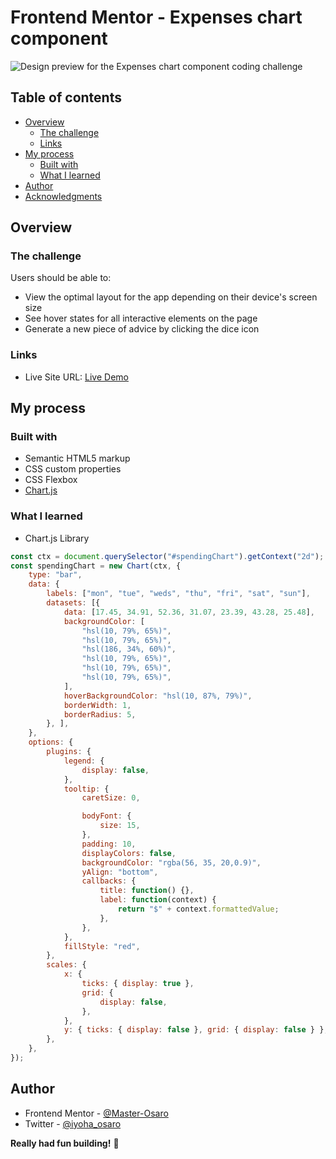 # Frontend Mentor - Expenses chart component

![Design preview for the Expenses chart component coding challenge](./design/desktop-preview.jpg)

## Table of contents

- [Overview](#overview)
  - [The challenge](#the-challenge)
  - [Links](#links)
- [My process](#my-process)
  - [Built with](#built-with)
  - [What I learned](#what-i-learned)
- [Author](#author)
- [Acknowledgments](#acknowledgments)


## Overview

### The challenge

Users should be able to:

- View the optimal layout for the app depending on their device's screen size
- See hover states for all interactive elements on the page
- Generate a new piece of advice by clicking the dice icon


### Links

- Live Site URL: [Live Demo](https://expenses-chart-component-o.netlify.app/)

## My process

### Built with

- Semantic HTML5 markup
- CSS custom properties
- CSS Flexbox
- [Chart.js](https://www.chartjs.org/)


### What I learned

- Chart.js Library

```js
const ctx = document.querySelector("#spendingChart").getContext("2d");
const spendingChart = new Chart(ctx, {
    type: "bar",
    data: {
        labels: ["mon", "tue", "weds", "thu", "fri", "sat", "sun"],
        datasets: [{
            data: [17.45, 34.91, 52.36, 31.07, 23.39, 43.28, 25.48],
            backgroundColor: [
                "hsl(10, 79%, 65%)",
                "hsl(10, 79%, 65%)",
                "hsl(186, 34%, 60%)",
                "hsl(10, 79%, 65%)",
                "hsl(10, 79%, 65%)",
                "hsl(10, 79%, 65%)",
            ],
            hoverBackgroundColor: "hsl(10, 87%, 79%)",
            borderWidth: 1,
            borderRadius: 5,
        }, ],
    },
    options: {
        plugins: {
            legend: {
                display: false,
            },
            tooltip: {
                caretSize: 0,

                bodyFont: {
                    size: 15,
                },
                padding: 10,
                displayColors: false,
                backgroundColor: "rgba(56, 35, 20,0.9)",
                yAlign: "bottom",
                callbacks: {
                    title: function() {},
                    label: function(context) {
                        return "$" + context.formattedValue;
                    },
                },
            },
            fillStyle: "red",
        },
        scales: {
            x: {
                ticks: { display: true },
                grid: {
                    display: false,
                },
            },
            y: { ticks: { display: false }, grid: { display: false } },
        },
    },
});

```


## Author
- Frontend Mentor - [@Master-Osaro](https://www.frontendmentor.io/profile/master-osaro)
- Twitter - [@iyoha_osaro](https://www.twitter.com/yourusername)


**Really had fun building!** 🚀
